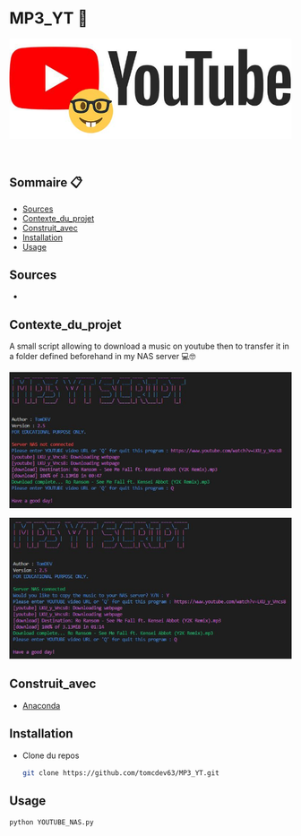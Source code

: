 # MP3_YT 🎵

![Screenshot](https://github.com/tomcdev63/MP3_YT/blob/main/data/Capture0.JPG?raw=true)

<!-- PROJECT LOGO -->
<br />
<p align="center">

<!-- SOMMAIRE -->
## Sommaire 📋

* [Sources](#sources)
* [Contexte_du_projet](#contexte_du_projet)
* [Construit_avec](#Construit_avec)
* [Installation](#Installation)
* [Usage](#usage)
 
<!-- SOURCES -->
## Sources

* 

<!-- CONTEXTE DU PROJET -->
## Contexte_du_projet 

A small script allowing to download a music on youtube then to transfer it in a folder defined beforehand in my NAS server 💻🤓

![Screenshot](https://github.com/tomcdev63/MP3_YT/blob/main/data/Capture200.JPG?raw=true)

![Screenshot](https://github.com/tomcdev63/MP3_YT/blob/main/data/Capture300.JPG?raw=true)

<!-- CONSTRUIT AVEC -->
## Construit_avec 

* [Anaconda](https://www.anaconda.com/)

<!-- INSTALLATION -->
## Installation

* Clone du repos

    ```sh
    git clone https://github.com/tomcdev63/MP3_YT.git
    ```
    
<!-- USAGE -->
## Usage 

```sh
python YOUTUBE_NAS.py
```
    





